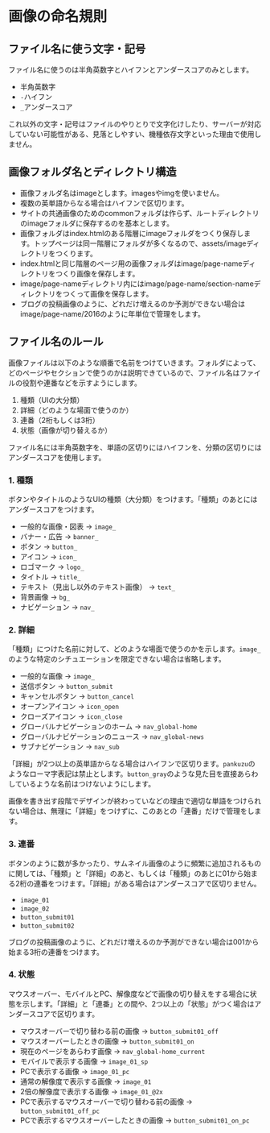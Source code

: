 # 画像の命名規則
## ファイル名に使う文字・記号
ファイル名に使うのは半角英数字とハイフンとアンダースコアのみとします。

* 半角英数字
* `-`ハイフン
* `_`アンダースコア

これ以外の文字・記号はファイルのやりとりで文字化けしたり、サーバーが対応していない可能性がある、見落としやすい、機種依存文字といった理由で使用しません。

## 画像フォルダ名とディレクトリ構造
* 画像フォルダ名はimageとします。imagesやimgを使いません。
* 複数の英単語からなる場合はハイフンで区切ります。
* サイトの共通画像のためのcommonフォルダは作らず、ルートディレクトリのimageフォルダに保存するのを基本とします。
* 画像フォルダはindex.htmlのある階層にimageフォルダをつくり保存します。トップページは同一階層にフォルダが多くなるので、assets/imageディレクトリをつくります。
* index.htmlと同じ階層のページ用の画像フォルダはimage/page-nameディレクトリをつくり画像を保存します。
* image/page-nameディレクトリ内にはimage/page-name/section-nameディレクトリをつくって画像を保存します。
* ブログの投稿画像のように、どれだけ増えるのか予測ができない場合はimage/page-name/2016のように年単位で管理をします。

## ファイル名のルール
画像ファイルは以下のような順番で名前をつけていきます。フォルダによって、どのページやセクションで使うのかは説明できているので、ファイル名はファイルの役割や連番などを示すようにします。


1. 種類（UIの大分類）
2. 詳細（どのような場面で使うのか）
3. 連番（2桁もしくは3桁）
4. 状態（画像が切り替えるか）

ファイル名には半角英数字を、単語の区切りにはハイフンを、分類の区切りにはアンダースコアを使用します。

### 1. 種類
ボタンやタイトルのようなUIの種類（大分類）をつけます。「種類」のあとにはアンダースコアをつけます。

* 一般的な画像・図表 → `image_`
* バナー・広告 → `banner_`
* ボタン → `button_`
* アイコン → `icon_`
* ロゴマーク → `logo_`
* タイトル → `title_`
* テキスト（見出し以外のテキスト画像） → `text_`
* 背景画像 → `bg_`
* ナビゲーション → `nav_`

### 2. 詳細
「種類」につけた名前に対して、どのような場面で使うのかを示します。`image_`のような特定のシチュエーションを限定できない場合は省略します。

* 一般的な画像 → `image_`
* 送信ボタン → `button_submit`
* キャンセルボタン → `button_cancel`
* オープンアイコン → `icon_open`
* クローズアイコン → `icon_close`
* グローバルナビゲーションのホーム → `nav_global-home`
* グローバルナビゲーションのニュース → `nav_global-news`
* サブナビゲーション → `nav_sub`

「詳細」が2つ以上の英単語からなる場合はハイフンで区切ります。`pankuzu`のようなローマ字表記は禁止とします。`button_gray`のような見た目を直接あらわしているような名前はつけないようにします。

画像を書き出す段階でデザインが終わっていなどの理由で適切な単語をつけられない場合は、無理に「詳細」をつけずに、このあとの「連番」だけで管理をします。

### 3. 連番
ボタンのように数が多かったり、サムネイル画像のように頻繁に追加されるものに関しては、「種類」と「詳細」のあと、もしくは「種類」のあとに01から始まる2桁の連番をつけます。「詳細」がある場合はアンダースコアで区切りません。

* `image_01`
* `image_02`
* `button_submit01`
* `button_submit02`

ブログの投稿画像のように、どれだけ増えるのか予測ができない場合は001から始まる3桁の連番をつけます。

### 4. 状態
マウスオーバー、モバイルとPC、解像度などで画像の切り替えをする場合に状態を示します。「詳細」と「連番」との間や、2つ以上の「状態」がつく場合はアンダースコアで区切ります。

* マウスオーバーで切り替わる前の画像 → `button_submit01_off`
* マウスオーバーしたときの画像 → `button_submit01_on`
* 現在のページをあらわす画像 → `nav_global-home_current`
* モバイルで表示する画像 → `image_01_sp`
* PCで表示する画像 → `image_01_pc`
* 通常の解像度で表示する画像 → `image_01`
* 2倍の解像度で表示する画像 → `image_01_@2x`
* PCで表示するマウスオーバーで切り替わる前の画像 → `button_submit01_off_pc`
* PCで表示するマウスオーバーしたときの画像 → `button_submit01_on_pc`

